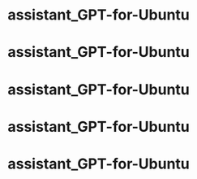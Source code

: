 # assistant_GPT-for-Ubuntu

# assistant_GPT-for-Ubuntu
# assistant_GPT-for-Ubuntu
# assistant_GPT-for-Ubuntu
# assistant_GPT-for-Ubuntu
